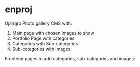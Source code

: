 # enproj
Djangro Photo gallery CMS with:
1. Main page with chosen images to show
2. Portfolio Page with categories
3. Categories with Sub-categories
4. Sub-categories with images

Frontend pages to add categories, sub-categories and images:
